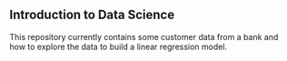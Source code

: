 ## Introduction to Data Science

This repository currently contains some customer data from a bank and how to explore the data to build a linear regression model.

